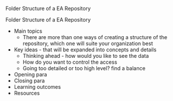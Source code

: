 Folder Structure of a EA Repository

Folder Structure of a EA Repository 

- Main topics
    - There are more than one ways of creating a structure of the repository, which one will suite your organization best
- Key ideas - that will be expanded into concepts and details
    - Thinking ahead - how would you like to see the data
    - How do you want to control the access
    - Going too detailed or too high level? find a balance
- Opening para
- Closing para
- Learning outcomes
- Resources